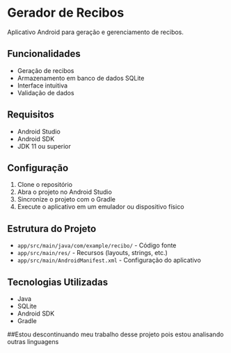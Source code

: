 # Gerador de Recibos

Aplicativo Android para geração e gerenciamento de recibos.

## Funcionalidades

- Geração de recibos
- Armazenamento em banco de dados SQLite
- Interface intuitiva
- Validação de dados

## Requisitos

- Android Studio
- Android SDK
- JDK 11 ou superior

## Configuração

1. Clone o repositório
2. Abra o projeto no Android Studio
3. Sincronize o projeto com o Gradle
4. Execute o aplicativo em um emulador ou dispositivo físico

## Estrutura do Projeto

- `app/src/main/java/com/example/recibo/` - Código fonte
- `app/src/main/res/` - Recursos (layouts, strings, etc.)
- `app/src/main/AndroidManifest.xml` - Configuração do aplicativo

## Tecnologias Utilizadas

- Java
- SQLite
- Android SDK
- Gradle

##Estou descontinuando meu trabalho desse projeto pois estou analisando outras linguagens
